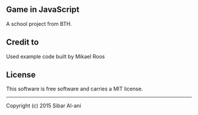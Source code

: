 Game in JavaScript
------------------
A school project from BTH.


Credit to
------------------
Used example code built by Mikael Roos

License 
------------------
This software is free software and carries a MIT license.

------------------
Copyright (c) 2015 Sibar Al-ani